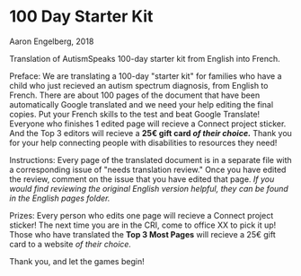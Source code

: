 # 100 Day Starter Kit

Aaron Engelberg, 2018

Translation of AutismSpeaks 100-day starter kit from English into French.

Preface:
We are translating a 100-day "starter kit" for families who have a child who just recieved an autism spectrum diagnosis, from English to French. There are about 100 pages of the document that have been automatically Google translated and we need your help editing the final copies. Put your French skills to the test and beat Google Translate! Everyone who finishes 1 edited page will recieve a Connect project sticker. And the Top 3 editors will recieve a **25€ gift card *of their choice.*** Thank you for your help connecting people with disabilities to resources they need!

Instructions:
Every page of the translated document is in a separate file with a corresponding issue of "needs translation review." Once you have edited the review, comment on the issue that you have edited that page.
*If you would find reviewing the original English version helpful, they can be found in the English pages folder.*

Prizes: 
Every person who edits one page will recieve a Connect project sticker! The next time you are in the CRI, come to office XX to pick it up! 
Those who have translated the **Top 3 Most Pages** will recieve a 25€ gift card to a website *of their choice.*

Thank you, and let the games begin!
